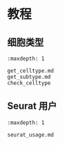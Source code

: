 # 教程

## 细胞类型


```{toctree}
:maxdepth: 1

get_celltype.md
get_subtype.md
check_celltype
```

## Seurat 用户

```{toctree}
:maxdepth: 1

seurat_usage.md
```